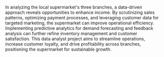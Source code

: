 In analyzing the local supermarket's three branches, a data-driven approach reveals opportunities to enhance income. By scrutinizing sales patterns, optimizing payment processes, and leveraging customer data for targeted marketing, the supermarket can improve operational efficiency. Implementing predictive analytics for demand forecasting and feedback analysis can further refine inventory management and customer satisfaction. This data analyst project aims to streamline operations, increase customer loyalty, and drive profitability across branches, positioning the supermarket for sustainable growth.

